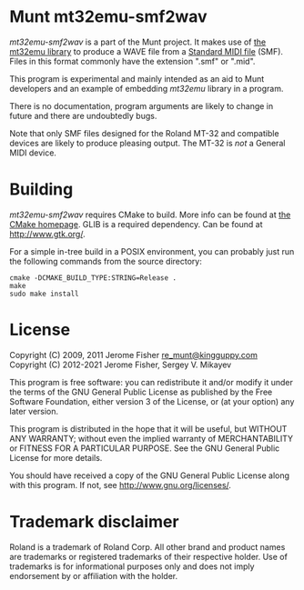Munt mt32emu-smf2wav
====================

_mt32emu-smf2wav_ is a part of the Munt project. It makes use of [the mt32emu
library](https://github.com/munt/munt/tree/master/mt32emu) to produce a WAVE
file from a [Standard MIDI
file](https://www.midi.org/specifications-old/item/standard-midi-files-smf)
(SMF). Files in this format commonly have the extension ".smf" or ".mid".

This program is experimental and mainly intended as an aid to Munt developers
and an example of embedding _mt32emu_ library in a program.

There is no documentation, program arguments are likely to change in future and
there are undoubtedly bugs.

Note that only SMF files designed for the Roland MT-32 and compatible devices
are likely to produce pleasing output. The MT-32 is *not* a General MIDI device.


Building
========

_mt32emu-smf2wav_ requires CMake to build. More info can be found at [the CMake
homepage](http://www.cmake.org/). GLIB is a required dependency. Can be found at
http://www.gtk.org/.

For a simple in-tree build in a POSIX environment, you can probably just run the
following commands from the source directory:

    cmake -DCMAKE_BUILD_TYPE:STRING=Release .
    make
    sudo make install


License
=======

Copyright (C) 2009, 2011 Jerome Fisher <re_munt@kingguppy.com><br>
Copyright (C) 2012-2021 Jerome Fisher, Sergey V. Mikayev

This program is free software: you can redistribute it and/or modify
it under the terms of the GNU General Public License as published by
the Free Software Foundation, either version 3 of the License, or
(at your option) any later version.

This program is distributed in the hope that it will be useful,
but WITHOUT ANY WARRANTY; without even the implied warranty of
MERCHANTABILITY or FITNESS FOR A PARTICULAR PURPOSE.  See the
GNU General Public License for more details.

You should have received a copy of the GNU General Public License
along with this program.  If not, see <http://www.gnu.org/licenses/>.


Trademark disclaimer
====================

Roland is a trademark of Roland Corp. All other brand and product names are
trademarks or registered trademarks of their respective holder. Use of
trademarks is for informational purposes only and does not imply endorsement by
or affiliation with the holder.
